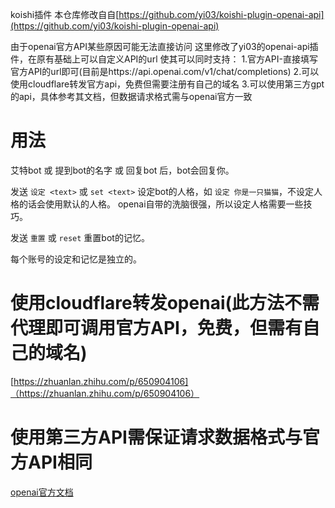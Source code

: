 
koishi插件
本仓库修改自自[https://github.com/yi03/koishi-plugin-openai-api](https://github.com/yi03/koishi-plugin-openai-api)

由于openai官方API某些原因可能无法直接访问
这里修改了yi03的openai-api插件，在原有基础上可以自定义API的url
使其可以同时支持：
1.官方API-直接填写官方API的url即可(目前是https://api.openai.com/v1/chat/completions)
2.可以使用cloudflare转发官方api，免费但需要注册有自己的域名
3.可以使用第三方gpt的api，具体参考其文档，但数据请求格式需与openai官方一致


# 用法

艾特bot 或 提到bot的名字 或 回复bot 后，bot会回复你。

发送 `设定 <text>` 或 `set <text>` 设定bot的人格，如 `设定 你是一只猫猫`，不设定人格的话会使用默认的人格。
openai自带的洗脑很强，所以设定人格需要一些技巧。

发送 `重置` 或 `reset` 重置bot的记忆。

每个账号的设定和记忆是独立的。


# 使用cloudflare转发openai(此方法不需代理即可调用官方API，免费，但需有自己的域名)
[https://zhuanlan.zhihu.com/p/650904106]（https://zhuanlan.zhihu.com/p/650904106）

# 使用第三方API需保证请求数据格式与官方API相同
[openai官方文档](https://platform.openai.com/docs/api-reference/chat)
